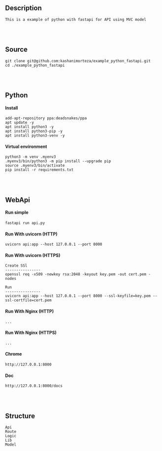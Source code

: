 <!---------------------------------------[Description]-->
## Description
    This is a example of python with fastapi for API using MVC model



<!---------------------------------------[Install]-->
<br><br>

## Source 
    git clone git@github.com:kashanimorteza/example_python_fastapi.git
    cd ./example_python_fastapi



<!---------------------------------------[Python]-->
<br><br>

## Python

#### Install
    add-apt-repository ppa:deadsnakes/ppa
	apt update -y
	apt install python3 -y
	apt install python3-pip -y
	apt install python3-venv -y

#### Virtual environment 
	python3 -m venv .myenv3
	.myenv3/bin/python3 -m pip install --upgrade pip
	source .myenv3/bin/activate
	pip install -r requirements.txt



<!---------------------------------------[WebApi]-->
<br><br>

## WebApi

#### Run simple
	fastapi run api.py

#### Run With uvicorn (HTTP)
    uvicorn api:app --host 127.0.0.1 --port 8000

#### Run With uvicorn (HTTPS)
	Create SSl
	----------------
	openssl req -x509 -newkey rsa:2048 -keyout key.pem -out cert.pem -nodes
    
	Run
	----------------
	uvicorn api:app --host 127.0.0.1 --port 8000 --ssl-keyfile=key.pem --ssl-certfile=cert.pem

#### Run With Nginx (HTTP)
	...

#### Run With Nginx (HTTPS)
	...

#### Chrome
	http://127.0.0.1:8000

#### Doc
	http://127.0.0.1:8000/docs

<!---------------------------------------[Structure]-->
<br><br>

## Structure
	Api
	Route
	Logic
	Lib
	Model